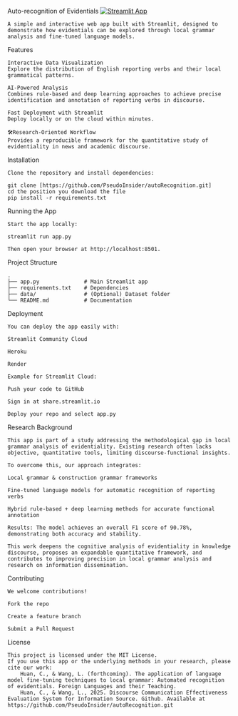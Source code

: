 Auto-recognition of Evidentials [![Streamlit App](https://static.streamlit.io/badges/streamlit_badge_black_white.svg)](https://autorecognition-sdcmrsmudbn8g2xxg266mr.streamlit.app/)


	A simple and interactive web app built with Streamlit, designed to demonstrate how evidentials can be explored through local grammar analysis and fine-tuned language models.
 
Features
	
	Interactive Data Visualization
	Explore the distribution of English reporting verbs and their local grammatical patterns.
	
	AI-Powered Analysis
	Combines rule-based and deep learning approaches to achieve precise identification and annotation of reporting verbs in discourse.
	
	Fast Deployment with Streamlit
	Deploy locally or on the cloud within minutes.
	
	🛠Research-Oriented Workflow
	Provides a reproducible framework for the quantitative study of evidentiality in news and academic discourse.

Installation

	Clone the repository and install dependencies:
	
	git clone [https://github.com/PseudoInsider/autoRecognition.git]
	cd the position you download the file
	pip install -r requirements.txt


Running the App
	
	Start the app locally:
	
	streamlit run app.py
	
	Then open your browser at http://localhost:8501.

Project Structure

	.
	├── app.py              # Main Streamlit app
	├── requirements.txt    # Dependencies
	├── data/               # (Optional) Dataset folder
	└── README.md           # Documentation


Deployment

	You can deploy the app easily with:
	
	Streamlit Community Cloud
	
	Heroku
	
	Render
	
	Example for Streamlit Cloud:
	
	Push your code to GitHub
	
	Sign in at share.streamlit.io
	
	Deploy your repo and select app.py

Research Background

	This app is part of a study addressing the methodological gap in local grammar analysis of evidentiality. Existing research often lacks objective, quantitative tools, limiting discourse-functional insights.
	
	To overcome this, our approach integrates:
	
	Local grammar & construction grammar frameworks
	
	Fine-tuned language models for automatic recognition of reporting verbs
	
	Hybrid rule-based + deep learning methods for accurate functional annotation
	
	Results: The model achieves an overall F1 score of 90.78%, demonstrating both accuracy and stability.
	
	This work deepens the cognitive analysis of evidentiality in knowledge discourse, proposes an expandable quantitative framework, and contributes to improving precision in local grammar analysis and research on information dissemination.

Contributing

	We welcome contributions!
	
	Fork the repo
	
	Create a feature branch
	
	Submit a Pull Request

License

	This project is licensed under the MIT License.
 	If you use this app or the underlying methods in your research, please cite our work:
  		Huan, C., & Wang, L. (forthcoming). The application of language model fine-tuning techniques to local grammar: Automated recognition of evidentials. Foreign Languages and their Teaching. 
		Huan, C., & Wang, L., 2025. Discourse Communication Effectiveness Evaluation System for Information Source. Github. Available at https://github.com/PseudoInsider/autoRecognition.git
